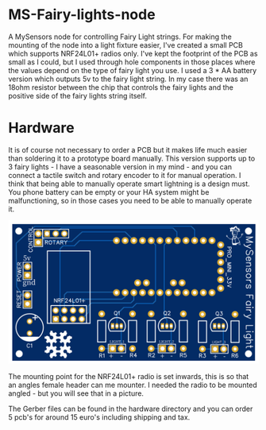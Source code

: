 # MS-Fairy-lights-node
A MySensors node for controlling Fairy Light strings. For making the mounting of the node into a light fixture easier, I've created a small PCB which supports NRF24L01+ radios only. I've kept the footprint of the PCB as small as I could, but I used through hole components in those places where the values depend on the type of fairy light you use. I used a 3 * AA battery version which outputs 5v to the fairy light string. In my case there was an 18ohm resistor between the chip that controls the fairy lights and the positive side of the fairy lights string itself.

# Hardware
It is of course not necessary to order a PCB but it makes life much easier than soldering it to a prototype board manually. This version supports up to 3 fairy lights - I have a seasonable version in my mind - and you can connect a tactile switch and rotary encoder to it for manual operation. I think that being able to manually operate smart lightning is a design must. You phone battery can be empty or your HA system might be malfunctioning, so in those cases you need to be able to manually operate it.

![alt text](hardware/PCB%202d%20photo.png)

The mounting point for the NRF24L01+ radio is set inwards, this is so that an angles female header can me mounter. I needed the radio to be mounted angled - but you will see that in a picture.

The Gerber files can be found in the hardware directory and you can order 5 pcb's for around 15 euro's including shipping and tax.
